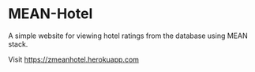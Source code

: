 # MEAN-Hotel
A simple website for viewing hotel ratings from the database using MEAN stack.

Visit https://zmeanhotel.herokuapp.com
